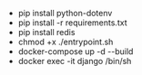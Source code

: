 * pip install python-dotenv
* pip install -r requirements.txt
* pip install redis
* chmod +x ./entrypoint.sh
* docker-compose up -d --build
* docker exec -it django /bin/sh
